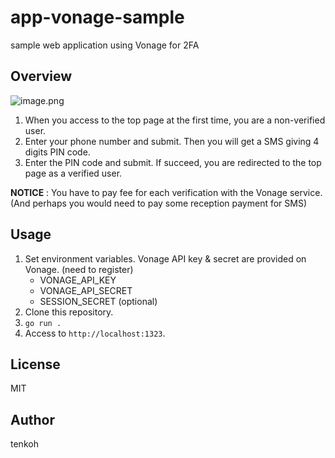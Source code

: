 # app-vonage-sample
sample web application using Vonage for 2FA

## Overview

![image.png](https://qiita-image-store.s3.ap-northeast-1.amazonaws.com/0/1553191/299ccce4-1e04-001b-9882-d1331b57d5b6.png)

1. When you access to the top page at the first time, you are a non-verified user.
2. Enter your phone number and submit. Then you will get a SMS giving 4 digits PIN code.
3. Enter the PIN code and submit. If succeed, you are redirected to the top page as a verified user.

**NOTICE** : You have to pay fee for each verification with the Vonage service. (And perhaps you would need to pay some reception payment for SMS)

## Usage
1. Set environment variables. Vonage API key & secret are provided on Vonage. (need to register)
   - VONAGE_API_KEY
   - VONAGE_API_SECRET
   - SESSION_SECRET (optional)
2. Clone this repository.
3. `go run .`
4. Access to `http://localhost:1323`.

## License
MIT

## Author
tenkoh
